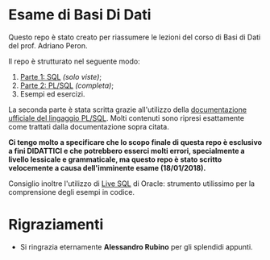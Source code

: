 # Esame di Basi Di Dati

Questo repo è stato creato per riassumere le lezioni del corso di Basi di Dati del prof. Adriano Peron.

Il repo è strutturato nel seguente modo:

1. [Parte 1: SQL](/SQL.md) _(solo viste)_;
2. [Parte 2: PL/SQL](/PL-SQL.md) _(completa)_;
3. Esempi ed esercizi.

La seconda parte è stata scritta grazie all'utilizzo della [documentazione ufficiale del lingaggio PL/SQL](https://docs.oracle.com/cloud/latest/db112/LNPLS/toc.htm). Molti contenuti sono ripresi esattamente come trattati dalla documentazione sopra citata.

**Ci tengo molto a specificare che lo scopo finale di questa repo è esclusivo a fini DIDATTICI e che potrebbero esserci molti errori, specialmente a livello lessicale e grammaticale, ma questo repo è stato scritto velocemente a causa dell'imminente esame (18/01/2018).**

Consiglio inoltre l'utilizzo di [Live SQL](https://livesql.oracle.com/) di Oracle: strumento utilissimo per la comprensione degli esempi in codice.

# Rigraziamenti
- Si ringrazia eternamente **Alessandro Rubino** per gli splendidi appunti.
